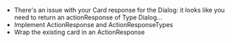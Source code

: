 * There's an issue with your Card response for the Dialog: it looks like you need to return an actionResponse of Type Dialog... 
* Implement ActionResponse and ActionResponseTypes 
* Wrap the existing card in an ActionResponse
